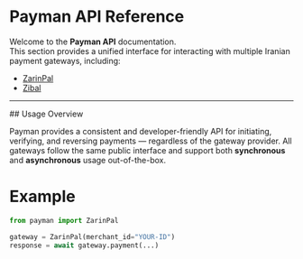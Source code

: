 # Payman API Reference

Welcome to the **Payman API** documentation.  
This section provides a unified interface for interacting with multiple Iranian payment gateways, including:

- [ZarinPal](./gateways/zarinpal/api.md)
- [Zibal](./gateways/zibal/api.md)

---

##️ Usage Overview

Payman provides a consistent and developer-friendly API for initiating, verifying, and reversing payments — regardless of the gateway provider. All gateways follow the same public interface and support both **synchronous** and **asynchronous** usage out-of-the-box.

# Example

```python
from payman import ZarinPal

gateway = ZarinPal(merchant_id="YOUR-ID")
response = await gateway.payment(...)
```
